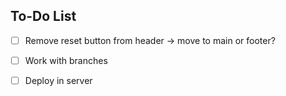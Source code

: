 ## To-Do List

- [ ] Remove reset button from header -> move to main or footer?
- [ ] Work with branches
- [ ] Deploy in server


